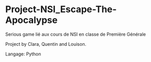 # Project-NSI_Escape-The-Apocalypse

Serious game lié aux cours de NSI en classe de Première Générale

Project by Clara, Quentin and Louison.

Langage: Python
